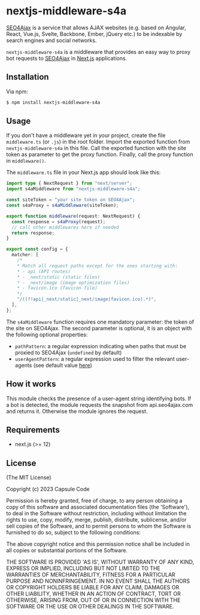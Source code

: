 # nextjs-middleware-s4a

[SEO4Ajax](https://www.seo4ajax.com) is a service that allows AJAX websites
(e.g. based on Angular, React, Vue.js, Svelte, Backbone, Ember, jQuery etc.) to
be indexable by search engines and social networks.

`nextjs-middleware-s4a` is a middleware that provides an easy way to
proxy bot requests to [SEO4Ajax](https://www.seo4ajax.com) in
[Next.js](https://github.com/vercel/next.js/) applications.

## Installation

Via npm:

```sh
$ npm install nextjs-middleware-s4a
```

## Usage

If you don't have a middleware yet in your project, create the file 
`middleware.ts` (or `.js`) in the root folder. Import the exported function 
from `nextjs-middleware-s4a` in this file. Call the exported function with the 
site token as parameter to get the proxy function. Finally, call the proxy 
function in `middleware()`.

The `middleware.ts` file in your Next.js app should look like this:

```ts
import type { NextRequest } from "next/server";
import s4aMiddleware from "nextjs-middleware-s4a";

const siteToken = "your site token on SEO4Ajax";
const s4aProxy = s4aMiddleware(siteToken);

export function middleware(request: NextRequest) {
  const response = s4aProxy(request);
  // call other middlewares here if needed
  return response;
}

export const config = {
  matcher: [
    /*
    * Match all request paths except for the ones starting with:
    * - api (API routes)
    * - _next/static (static files)
    * - _next/image (image optimization files)
    * - favicon.ico (favicon file)
    */
    "/((?!api|_next/static|_next/image|favicon.ico).*)",
  ],
};
```

The `s4aMiddleware` function requires one mandatory parameter: the token of the
site on SEO4Ajax. The second parameter is optional, it is an object with the
following optional properties:

- `pathPattern`: a regular expression indicating when paths that must be proxied
  to SEO4Ajax (`undefined` by default)
- `userAgentPattern`: a regular expression used to filter the relevant 
  user-agents (see default value 
  [here](https://github.com/seo4ajax/nextjs-middleware-s4a/blob/main/lib/middleware.ts#L5-L8))

## How it works

This module checks the presence of a user-agent string identifying bots. If a
bot is detected, the module requests the snapshot from api.seo4ajax.com and
returns it. Otherwise the module ignores the request.

## Requirements

- next.js (>= 12)

## License

(The MIT License)

Copyright (c) 2023 Capsule Code

Permission is hereby granted, free of charge, to any person obtaining a copy of
this software and associated documentation files (the 'Software'), to deal in
the Software without restriction, including without limitation the rights to
use, copy, modify, merge, publish, distribute, sublicense, and/or sell copies of
the Software, and to permit persons to whom the Software is furnished to do so,
subject to the following conditions:

The above copyright notice and this permission notice shall be included in all
copies or substantial portions of the Software.

THE SOFTWARE IS PROVIDED 'AS IS', WITHOUT WARRANTY OF ANY KIND, EXPRESS OR
IMPLIED, INCLUDING BUT NOT LIMITED TO THE WARRANTIES OF MERCHANTABILITY, FITNESS
FOR A PARTICULAR PURPOSE AND NONINFRINGEMENT. IN NO EVENT SHALL THE AUTHORS OR
COPYRIGHT HOLDERS BE LIABLE FOR ANY CLAIM, DAMAGES OR OTHER LIABILITY, WHETHER
IN AN ACTION OF CONTRACT, TORT OR OTHERWISE, ARISING FROM, OUT OF OR IN
CONNECTION WITH THE SOFTWARE OR THE USE OR OTHER DEALINGS IN THE SOFTWARE.
